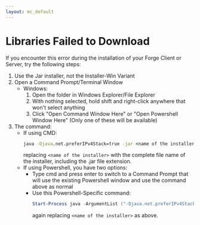 ```yaml
---
layout: mc_default
---
```

# Libraries Failed to Download

If you encounter this error during the installation of your Forge Client or Server, try the following steps:

1. Use the Jar installer, not the Installer-Win Variant
2. Open a Command Prompt/Terminal Window
    * Windows:
        1. Open the folder in Windows Explorer/File Explorer
        2. With nothing selected, hold shift and right-click anywhere that won't select anything
        3. Click "Open Command Window Here" or "Open Powershell Window Here" (Only one of these will be available)
3. The command:
    * If using CMD:
        ```bat
        java -Djava.net.preferIPv4Stack=true -jar <name of the installer>
        ```
        replacing `<name of the installer>` with the complete file name of the installer, including the .jar file extension.
    * If using Powershell, you have two options:
        * Type cmd and press enter to switch to a Command Prompt that will use the existing Powershell window and use the command above as normal
        * Use this Powershell-Specific command:
            ```powershell
            Start-Process java -ArgumentList ("-Djava.net.preferIPv4Stack=true","-jar","<name of the installer>") -NoNewWindow
            ```
            again replacing `<name of the installer>` as above.
